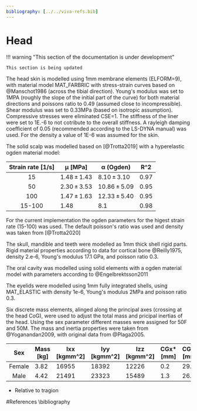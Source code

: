 ```yaml
---
bibliography: [../../viva-refs.bib]
---
```

# Head

!!! warning "This section of the documentation is under development"
    
    This section is being updated

The head skin is modelled using 1mm membrane elements (ELFORM=9), with material model MAT_FARBRIC with stress-strain curves based on @Manschot1986 (across the tibial direction). Young's modulus was set to 1MPA (roughly the slope of the initial part of the curve) for both material directions and poissons ratio to 0.49 (assumed close to incompressible). Shear modulus was set to 0.33MPa (based on isotropic assumption). Compressive stresses were eliminated CSE=1. The stiffness of the liner were set to 1E.-6 to not cotribute to the overall stiffness. A rayleigh damping coefficient of 0.05 (recommended according to the LS-DYNA manual) was used. For the density a value of 1E-6 was assumed for the skin.

The solid scalp was modelled based on [@Trotta2019] with a hyperelastic ogden material model:

| Strain rate [1/s] | μ [MPa]     | α (Ogden)    | R^2  |
|:-----------------:|-------------|--------------|------|
| 15                | 1.48 ± 1.43 | 8.10 ± 3.10  | 0.97 |
| 50                | 2.30 ± 3.53 | 10.86 ± 5.09 | 0.95 |
| 100               | 1.47 ± 1.63 | 12.33 ± 5.40 | 0.95 |
| 15-100            | 1.48        | 8.1          | 0.98 |

For the current implementation the ogden parameters for the higest strain rate (15-100) was used.
The default poisson's ratio was used and density was taken from [@Trotta2020]

The skull, mandible and teeth were modelled as 1mm thick shell rigid parts. Rigid material properties according to data for cortical bone @Reilly1975, density 2.e-6, Young's modulus 17.1 GPa, and poisson ratio 0.3.

The oral cavity was modelled using solid elements with a ogden material model with parameters according to @Engelbrektsson2011

The eyelids were modelled using 1mm fully integrated shells, using MAT_ELASTIC with density 1e-6, Young's modulus 2MPa and poisson ratio 0.3.

Six discrete mass elements, alinged along the principal axes (crossing at the head CoG), were used to adjust the total mass and pricipal inertias of the head. Using the sex parameter different masses were assigned for 50F and 50M. The mass and inertia properties were taken from @Yoganandan2009, with original data from @Plaga2005.

|  Sex   | Mass [kg] | Ixx [kgmm^2] | Iyy [kgmm^2] | Izz [kgmm^2] | CGx* [mm] | CGz* [mm] |
|:------:|-----------|--------------|--------------|--------------|-----------|-----------|
| Female | 3.82      | 16955        | 18392        | 12226        | 0.2       | 29.1      |
|  Male  | 4.42      | 21491        | 23323        | 15489        | 1.3       | 26.4      |

* Relative to tragion



#References
\bibliography

